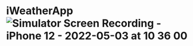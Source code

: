 # iWeatherApp![Simulator Screen Recording - iPhone 12 - 2022-05-03 at 10 36 00](https://user-images.githubusercontent.com/84906625/166418898-318f6d89-9ff1-4ca3-a088-3faf0fc84389.gif)
